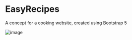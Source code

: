 # EasyRecipes
A concept for a cooking website, created using Bootstrap 5

![image](https://github.com/poissonfou/EasyRecipes/assets/102704201/e64cf431-6d7b-4a42-a5c8-acd277c8ce6d)
